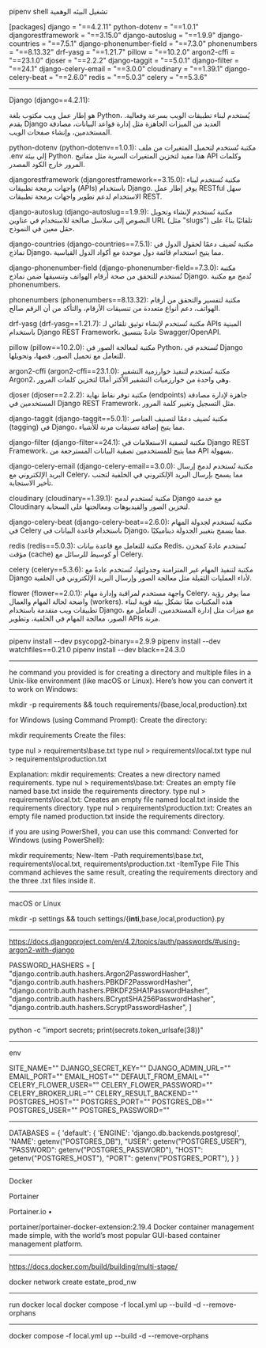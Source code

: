 
pipenv shell 
تشغيل البيئه الوهمية


[packages]
django = "==4.2.11"
python-dotenv = "==1.0.1"
djangorestframework = "==3.15.0"
django-autoslug = "==1.9.9"
django-countries = "==7.5.1"
django-phonenumber-field = "==7.3.0"
phonenumbers = "==8.13.32"
drf-yasg = "==1.21.7"
pillow = "==10.2.0"
argon2-cffi = "==23.1.0"
djoser = "==2.2.2"
django-taggit = "==5.0.1"
django-filter = "==24.1"
django-celery-email = "==3.0.0"
cloudinary = "==1.39.1"
django-celery-beat = "==2.6.0"
redis = "==5.0.3"
celery = "==5.3.6"

______________________________________________________________________________________________________________________

Django (django==4.2.11):

هو إطار عمل ويب مكتوب بلغة Python، يُستخدم لبناء تطبيقات الويب بسرعة وفعالية. يقدم Django العديد من الميزات الجاهزة مثل إدارة قواعد البيانات، مصادقة المستخدمين، وإنشاء صفحات الويب.

python-dotenv (python-dotenv==1.0.1):
مكتبة تُستخدم لتحميل المتغيرات من ملف .env إلى بيئة Python. هذا مفيد لتخزين المتغيرات السرية مثل مفاتيح API وكلمات المرور خارج الكود المصدر.

djangorestframework (djangorestframework==3.15.0):
مكتبة تُستخدم لبناء واجهات برمجة تطبيقات (APIs) باستخدام Django. يوفر إطار عمل RESTful سهل الاستخدام لدعم تطوير واجهات برمجة تطبيقات REST.

django-autoslug (django-autoslug==1.9.9):
مكتبة تُستخدم لإنشاء وتحويل النصوص إلى سلاسل صالحة للاستخدام في عناوين URL (مثل "slugs") تلقائيًا بناءً على حقل معين في النموذج.

django-countries (django-countries==7.5.1):
مكتبة تُضيف دعمًا لحقول الدول في نماذج Django، مما يتيح استخدام قائمة دول موحدة مع أكواد الدول القياسية.

django-phonenumber-field (django-phonenumber-field==7.3.0):
مكتبة تُستخدم للتحقق من صحة أرقام الهواتف وتنسيقها ضمن نماذج Django. تُدمج مع مكتبة phonenumbers.

phonenumbers (phonenumbers==8.13.32):
مكتبة لتفسير والتحقق من أرقام الهواتف، دعم أنواع متعددة من تنسيقات الأرقام، والتأكد من أن الرقم صالح.

drf-yasg (drf-yasg==1.21.7):
مكتبة تُستخدم لإنشاء توثيق تلقائي لـ APIs المبنية باستخدام Django REST Framework، عادةً بتنسيق Swagger/OpenAPI.

pillow (pillow==10.2.0):
مكتبة لمعالجة الصور في Python، تُستخدم في Django للتعامل مع تحميل الصور، قصها، وتحويلها.

argon2-cffi (argon2-cffi==23.1.0):
مكتبة تُستخدم لتنفيذ خوارزمية التشفير Argon2، وهي واحدة من خوارزميات التشفير الأكثر أمانًا لتخزين كلمات المرور.

djoser (djoser==2.2.2):
مكتبة توفر نقاط نهاية (endpoints) جاهزة لإدارة مصادقة المستخدمين في Django REST Framework، مثل التسجيل وتغيير كلمة المرور.

django-taggit (django-taggit==5.0.1):
مكتبة تُضيف دعمًا لتصنيف العناصر (tagging) في Django، مما يتيح إضافة تصنيفات مرنة للأشياء.

django-filter (django-filter==24.1):
مكتبة لتصفية الاستعلامات في Django REST Framework، مما يتيح للمستخدمين تصفية البيانات المسترجعة من API بسهولة.

django-celery-email (django-celery-email==3.0.0):
مكتبة تُستخدم لدمج إرسال البريد الإلكتروني مع Celery، مما يسمح بإرسال البريد الإلكتروني في الخلفية لتجنب تأخير الاستجابة.

cloudinary (cloudinary==1.39.1):
مكتبة تُستخدم لدمج Django مع خدمة Cloudinary لتخزين الصور والفيديوهات ومعالجتها على السحابة.

django-celery-beat (django-celery-beat==2.6.0):
مكتبة تُستخدم لجدولة المهام في Celery باستخدام قاعدة البيانات في Django، مما يسمح بتغيير الجدولة ديناميكيًا.

redis (redis==5.0.3):
مكتبة للتعامل مع قاعدة بيانات Redis، تُستخدم عادةً كمخزن مؤقت (cache) أو كوسيط للرسائل مع Celery.

celery (celery==5.3.6):
مكتبة لتنفيذ المهام غير المتزامنة وجدولتها، تُستخدم عادةً مع Django لأداء العمليات الثقيلة مثل معالجة الصور وإرسال البريد الإلكتروني في الخلفية.

flower (flower==2.0.1):
واجهة مستخدم لمراقبة وإدارة مهام Celery، مما يوفر رؤية واضحة لحالة المهام والعمال (workers).
هذه المكتبات معًا تشكل بيئة قوية لبناء تطبيقات ويب متقدمة باستخدام Django، مع ميزات مثل إدارة المستخدمين، التعامل مع الصور، معالجة المهام في الخلفية، وتطوير APIs مرنة.


___________________________________________________________________

pipenv install --dev psycopg2-binary==2.9.9
pipenv install --dev watchfiles==0.21.0
pipenv install --dev black==24.3.0

_______________________________________________________


he command you provided is for creating a directory and multiple files in a Unix-like environment (like macOS or Linux). Here’s how you can convert it to work on Windows:

mkdir -p requirements && touch requirements/{base,local,production}.txt



for Windows (using Command Prompt):
Create the directory:

mkdir requirements
Create the files:

type nul > requirements\base.txt
type nul > requirements\local.txt
type nul > requirements\production.txt

Explanation:
mkdir requirements: Creates a new directory named requirements.
type nul > requirements\base.txt: Creates an empty file named base.txt inside the requirements directory.
type nul > requirements\local.txt: Creates an empty file named local.txt inside the requirements directory.
type nul > requirements\production.txt: Creates an empty file named production.txt inside the requirements directory.


if you are using PowerShell, you can use this command:
Converted for Windows (using PowerShell):

mkdir requirements; New-Item -Path requirements\base.txt, requirements\local.txt, requirements\production.txt -ItemType File
This command achieves the same result, creating the requirements directory and the three .txt files inside it.

__________________________________________________________________________________________________________________

macOS or Linux

mkdir -p settings && touch settings/{__inti__,base,local,production}.py

_______________________________________________________________________________________________________

https://docs.djangoproject.com/en/4.2/topics/auth/passwords/#using-argon2-with-django

PASSWORD_HASHERS = [
    "django.contrib.auth.hashers.Argon2PasswordHasher",
    "django.contrib.auth.hashers.PBKDF2PasswordHasher",
    "django.contrib.auth.hashers.PBKDF2SHA1PasswordHasher",
    "django.contrib.auth.hashers.BCryptSHA256PasswordHasher",
    "django.contrib.auth.hashers.ScryptPasswordHasher",
]
__________________________________________________________

python -c "import secrets; print(secrets.token_urlsafe(38))"

____________________________________________________________

env

SITE_NAME=""
DJANGO_SECRET_KEY=""
DJANGO_ADMIN_URL=""
EMAIL_PORT=""
EMAIL_HOST=""
DEFAULT_FROM_EMAIL=""
CELERY_FLOWER_USER=""
CELERY_FLOWER_PASSWORD=""
CELERY_BROKER_URL=""
CELERY_RESULT_BACKEND=""
POSTGRES_HOST=""
POSTGRES_PORT=""
POSTGRES_DB=""
POSTGRES_USER=""
POSTGRES_PASSWORD=""

_________________________________________________________
DATABASES = {
    'default': {
        'ENGINE': 'django.db.backends.postgresql',
        'NAME': getenv("POSTGRES_DB"),
        "USER": getenv("POSTGRES_USER"),
        "PASSWORD": getenv("POSTGRES_PASSWORD"),
        "HOST": getenv("POSTGRES_HOST"),
        "PORT":  getenv("POSTGRES_PORT"),
    }
}
_________________________________________________________________
Docker 

Portainer

Portainer.io
•

portainer/portainer-docker-extension:2.19.4
Docker container management made simple, with the world’s most popular GUI-based container management platform.
________________________
https://docs.docker.com/build/building/multi-stage/

docker network create estate_prod_nw

____________________________________________________
run docker local 
docker compose -f local.yml up --build -d --remove-orphans

_______________________________________________________
docker compose -f local.yml up --build -d --remove-orphans